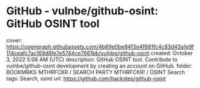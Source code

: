 # GitHub - vulnbe/github-osint: GitHub OSINT tool

cover: https://opengraph.githubassets.com/4b69e0be84f3e4f681fc4c83d43a1e9f114ceafc7ac169d8fe7e5744ce7661bb/vulnbe/github-osint
created: October 3, 2022 5:06 AM (UTC)
description: GitHub OSINT tool. Contribute to vulnbe/github-osint development by creating an account on GitHub.
folder: BOOKMRKS-MTHRFCKR / SEARCH PARTY MTHRFCKR! / OSINT Search
tags: Search, osint
url: https://github.com/hackstep/github-osint